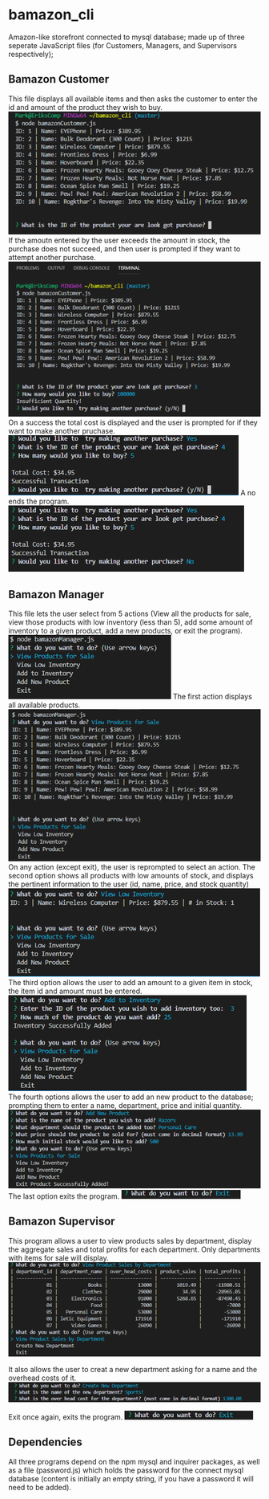 # bamazon_cli
Amazon-like storefront connected to mysql database; made up of three seperate JavaScript files (for Customers, Managers, and Supervisors respectively);

## Bamazon Customer
This file displays all available items and then asks the customer to enter the id and amount of the product they wish to buy.
![bamazon customer start](/Images/bamazonCustomer1.PNG)
If the amoutn entered by the user exceeds the amount in stock, the purchase does not succeed, and then user is prompted if they want to attempt another purchase.
![bamazon customer failed attempt](/Images/bamazonCustomer2.PNG)
On a success the total cost is displayed and the user is prompted 
for if they want to make another pruchase.
![bamazon customer success](/Images/bamazonCustomer3.PNG)
A no ends the program.
![bamazon customer finish](/Images/bamazonCustomer4.PNG)

## Bamazon Manager
This file lets the user select from 5 actions (View all the products for sale, view those products with low inventory (less than 5), add some amount of inventory to a given product, add a new products, or exit the program).
![bamazon manager options](Images/bamazonManager1.PNG)
The first action displays all available products.
![bamazon manager view all products for sale](Images/bamazonManager2.PNG)
On any action (except exit), the user is reprompted to select an action.
The second option shows all products with low amounts of stock, and displays the pertinent information to the user (id, name, price, and stock quantity)
![bamazon manager view low stock](Images/bamazonManager3.PNG)
The third option allows the user to add an amount to a given item in stock, the item id and amount must be entered.
![bamazon manager add inventory](Images/bamazonManager4.PNG)
The fourth options allows the user to add an new product to the database; prompting them to enter a name, department, price and initial quantity.
![bamazon manager add product](Images/bamazonManager5.PNG)
The last option exits the program.
![bamazon manager exit](Images/bamazonManager6.PNG)

## Bamazon Supervisor
This program allows a user to view products sales by department, display the aggregate sales and total profits for each department. Only departments with items for sale will display.
![bamazon supervisor view products sale by department](Images/bamazonSupervisor1.PNG)

It also allows the user to creat a new department asking for a name and the overhead costs of it.
![bamazon supervisor add department](Images/bamazonSupervisor2.PNG)

Exit once again, exits the program.
![bamazon supervisor exit](Images/bamazonSupervisor3.PNG)

## Dependencies
All three programs depend on the npm mysql and inquirer packages, as well as a file (password.js) which holds the password for the connect mysql database (content is initially an empty string, if you have a password it will need to be added).